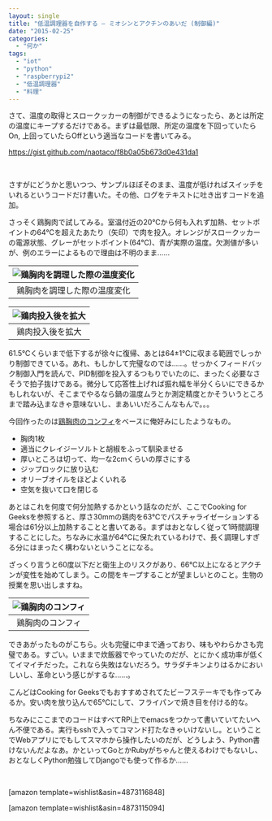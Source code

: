 ```yaml
---
layout: single
title: "低温調理器を自作する – ミオシンとアクチンのあいだ (制御編)"
date: "2015-02-25"
categories: 
  - "何か"
tags: 
  - "iot"
  - "python"
  - "raspberrypi2"
  - "低温調理器"
  - "料理"
---
```


さて、温度の取得とスロークッカーの制御ができるようになったら、あとは所定の温度にキープするだけである。まずは最低限、所定の温度を下回っていたらOn, 上回っていたらOffという適当なコードを書いてみる。

https://gist.github.com/naotaco/f8b0a05b673d0e431da1

 

さすがにどうかと思いつつ、サンプルほぼそのまま、温度が低ければスイッチをいれるというコードだけ書いた。その他、ログをテキストに吐き出すコードを追加。

さっそく鶏胸肉で試してみる。室温付近の20℃から何も入れず加熱、セットポイントの64℃を超えたあたり（矢印）で肉を投入。オレンジがスロークッカーの電源状態、グレーがセットポイント(64℃)、青が実際の温度。欠測値が多いが、例のエラーによるもので理由は不明のまま……

| ![鶏胸肉を調理した際の温度変化](https://blog.naotaco.com/assets/images/posts/2015/02/graph_01-400x244.png) |
|:--:|
|  鶏胸肉を調理した際の温度変化 |

| ![鶏肉投入後を拡大](https://blog.naotaco.com/assets/images/posts/2015/02/graph_1-400x244.png) |
|:--:|
|  鶏肉投入後を拡大 |

61.5℃くらいまで低下するが徐々に復帰、あとは64±1℃に収まる範囲でしっかり制御できている。あれ、もしかして完璧なのでは……。せっかくフィードバック制御入門を読んで、PID制御を投入するつもりでいたのに、まったく必要なさそうで拍子抜けである。微分して応答性上げれば振れ幅を半分くらいにできるかもしれないが、そこまでやるなら鍋の温度ムラとか測定精度とかそういうところまで踏み込まなきゃ意味ないし、まあいいだろこんなもんで。。。

今回作ったのは[鶏胸肉のコンフィ](http://togetter.com/li/691012)をベースに俺好みにしたようなもの。

- 胸肉1枚
- 適当にクレイジーソルトと胡椒をふって馴染ませる
- 厚いところは切って、均一な2cmくらいの厚さにする
- ジップロックに放り込む
- オリーブオイルをほどよくいれる
- 空気を抜いて口を閉じる

あとはこれを何度で何分加熱するかという話なのだが、ここでCooking for Geeksを参照すると、厚さ30mmの鶏肉を63℃でパスチャライゼーションする場合は61分以上加熱することと書いてある。まずはおとなしく従って1時間調理することにした。ちなみに水温が64℃に保たれているわけで、長く調理しすぎる分にはまったく構わないということになる。

ざっくり言うと60度以下だと衛生上のリスクがあり、66℃以上になるとアクチンが変性を始めてしまう。この間をキープすることが望ましいとのこと。生物の授業を思い出しますね。

| ![鶏胸肉のコンフィ](https://blog.naotaco.com/assets/images/posts/2015/02/WP_20150225_22_55_10_Pro.jpg) |
|:--:|
|  鶏胸肉のコンフィ |

できあがったものがこちら。火も完璧に中まで通っており、味もやわらかさも完璧である。すごい。いままで炊飯器でやっていたのだが、とにかく成功率が低くてイマイチだった。これなら失敗はないだろう。サラダチキンよりはるかにおいしいし、革命という感じがするな……。

こんどはCooking for Geeksでもおすすめされてたビーフステーキでも作ってみるか。安い肉を放り込んで65℃にして、フライパンで焼き目を付ける的な。

ちなみにここまでのコードはすべてRPi上でemacsをつかって書いていてたいへん不便である。実行もsshで入ってコマンド打たなきゃいけないし。ということでWebアプリにでもしてスマホから操作したいのだが、どうしよう、Python書けないんだよなあ。かといってGoとかRubyがちゃんと使えるわけでもないし、おとなしくPython勉強してDjangoでも使って作るか……

 

\[amazon template=wishlist&asin=4873116848\]

\[amazon template=wishlist&asin=4873115094\]
